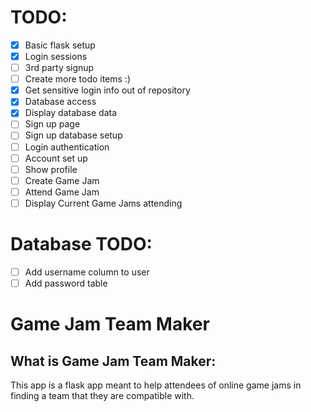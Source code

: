 # TODO:
- [X] Basic flask setup
- [X] Login sessions
- [ ] 3rd party signup
- [ ] Create more todo items :)
- [X] Get sensitive login info out of repository 
- [X] Database access
- [X] Display database data
- [ ] Sign up page
- [ ] Sign up database setup
- [ ] Login authentication
- [ ] Account set up
- [ ] Show profile
- [ ] Create Game Jam
- [ ] Attend Game Jam
- [ ] Display Current Game Jams attending

# Database TODO:
- [ ] Add username column to user
- [ ] Add password table

# Game Jam Team Maker

## What is Game Jam Team Maker:

This app is a flask app meant to help attendees of online game jams in finding a team that they are compatible with.
